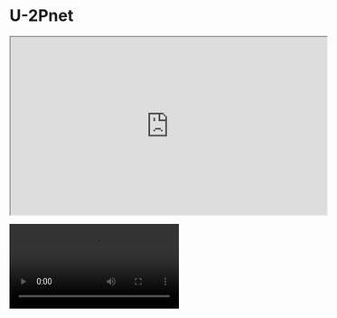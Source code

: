 # U-2Pnet



<iframe width="560" height="315" src="https://github.com/polwork/U-2Pnet/blob/main/Video/Viedeo1-Ori.avi">
</iframe>


![Scene1-Ori](https://github.com/polwork/U-2Pnet/blob/main/Video/Viedeo1-Ori.avi)
